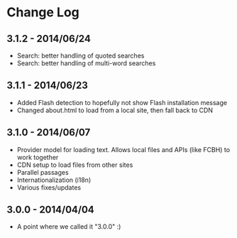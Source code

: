 Change Log
=======

3.1.2 - 2014/06/24
----

* Search: better handling of quoted searches
* Search: better handling of multi-word searches

3.1.1 - 2014/06/23
----

* Added Flash detection to hopefully not show Flash installation message
* Changed about.html to load from a local site, then fall back to CDN

3.1.0 - 2014/06/07
----

* Provider model for loading text. Allows local files and APIs (like FCBH) to work together
* CDN setup to load files from other sites
* Parallel passages
* Internationalization (i18n)
* Various fixes/updates

3.0.0 - 2014/04/04
----

* A point where we called it "3.0.0" :)